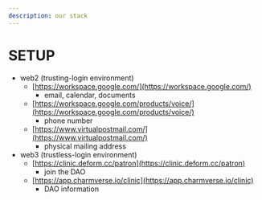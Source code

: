 ```yaml
---
description: our stack
---
```


# SETUP

* web2 (trusting-login environment)
  * [https://workspace.google.com/](https://workspace.google.com/)
    * email, calendar, documents
  * [https://workspace.google.com/products/voice/](https://workspace.google.com/products/voice/)
    * phone number
  * [https://www.virtualpostmail.com/](https://www.virtualpostmail.com/)
    * physical mailing address
* web3 (trustless-login environment)
  * [https://clinic.deform.cc/patron](https://clinic.deform.cc/patron)
    * join the DAO
  * [https://app.charmverse.io/clinic](https://app.charmverse.io/clinic)
    * DAO information
